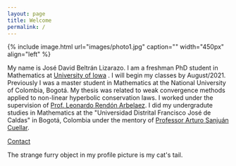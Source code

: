 ```yaml
---
layout: page
title: Welcome
permalink: /
---
```

{% include image.html url="images/photo1.jpg" caption="" width="450px" align="left" %}

My name is José David Beltrán Lizarazo. 
I am a freshman PhD student in Mathematics at [University of Iowa](https://math.uiowa.edu/) . I will begin my classes by August/2021. Previously I was a master student in Mathematics at the National University of Colombia, Bogotá. 
My thesis was related to weak convergence methods applied to non-linear hyperbolic conservation laws. I worked under the supervision of [Prof. Leonardo Rendón Arbelaez](https://scholar.google.com/citations?user=5U0ZQxcAAAAJ&hl=es). 
I did my undergradute studies in Mathematics at the "Universidad Distrital Francisco José de Caldas" in Bogotá, Colombia under the mentory of [Professor Arturo Sanjuán Cuellar](https://comunidad.udistrital.edu.co/arturosanjuan/).


[Contact](/contact/)


The strange furry object in my profile picture is my cat's tail.
